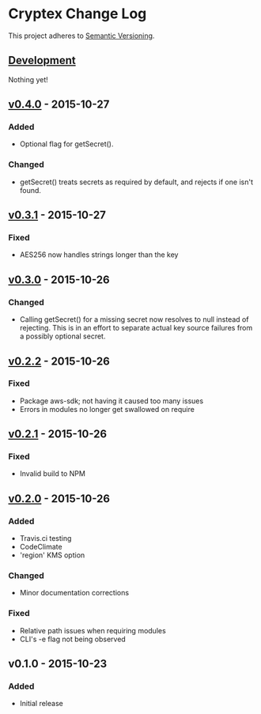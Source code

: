 # Cryptex Change Log
This project adheres to [Semantic Versioning](http://semver.org/).

## [Development]
Nothing yet!

## [v0.4.0] - 2015-10-27
### Added
- Optional flag for getSecret().

### Changed
- getSecret() treats secrets as required by default, and rejects if one isn't found.

## [v0.3.1] - 2015-10-27
### Fixed
- AES256 now handles strings longer than the key

## [v0.3.0] - 2015-10-26
### Changed
- Calling getSecret() for a missing secret now resolves to null instead of rejecting.
This is in an effort to separate actual key source failures from a possibly optional
secret.

## [v0.2.2] - 2015-10-26
### Fixed
- Package aws-sdk; not having it caused too many issues
- Errors in modules no longer get swallowed on require

## [v0.2.1] - 2015-10-26
### Fixed
- Invalid build to NPM

## [v0.2.0] - 2015-10-26
### Added
- Travis.ci testing
- CodeClimate
- 'region' KMS option

### Changed
- Minor documentation corrections

### Fixed
- Relative path issues when requiring modules
- CLI's -e flag not being observed

## v0.1.0 - 2015-10-23
### Added
- Initial release

[Development]: https://github.com/TechnologyAdvice/Cryptex/compare/0.4.0...HEAD
[v0.4.0]: https://github.com/TechnologyAdvice/Cryptex/compare/0.3.1...0.4.0
[v0.3.1]: https://github.com/TechnologyAdvice/Cryptex/compare/0.3.0...0.3.1
[v0.3.0]: https://github.com/TechnologyAdvice/Cryptex/compare/0.2.2...0.3.0
[v0.2.2]: https://github.com/TechnologyAdvice/Cryptex/compare/0.2.1...0.2.2
[v0.2.1]: https://github.com/TechnologyAdvice/Cryptex/compare/0.2.0...0.2.1
[v0.2.0]: https://github.com/TechnologyAdvice/Cryptex/compare/0.1.0...0.2.0
